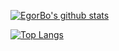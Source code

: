 [![EgorBo's github stats](https://github-readme-stats.vercel.app/api?username=EgorBo&bg_color=30,e96443,904e95&title_color=fff&text_color=fff&show_icons=false&count_private=true&include_all_commits=true)](https://github.com/EgorBo)

[![Top Langs](https://github-readme-stats.vercel.app/api/top-langs/?username=EgorBo&hide=html)](https://github.com/EgorBo)
